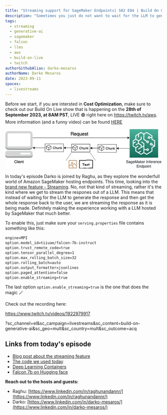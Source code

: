 ```yaml
---
title: "Streaming support for SageMaker Endpoints| S02 E04 | Build On Generative AI"
description: "Sometimes you just do not want to wait for the LLM to generate all the text, and then read it. Maybe you want to read it as it is generating. Well, fear no more - you now do that on Amazon SageMaker thanks to the new streaming feature"
tags:
  - streaming
  - generative-ai
  - sagemaker
  - falcon
  - llms
  - aws
  - build-on-live
  - twitch
authorGithubAlias: darko-mesaros
authorName: Darko Mesaros
date: 2023-09-11
spaces:
  - livestreams
---
```


Before we start, if you are intersted in **Cost Optimization**, make sure to check out our Build On Live show that is happening on the **28th of September 2023, at 8AM PST**, LIVE 🟣 right here on https://twitch.tv/aws. More information (and a funny video) can be found [HERE](https://www.linkedin.com/feed/update/urn:li:activity:7107025923568259072/)

![Architecture diagram of how this works](images/header.webp "Architecture diagram of how this thing works")

In today's episode Darko is joined by Raghu, as they explore the wonderfull world of Amazon SageMaker hosting endpoints. This time, looking into the [brand new feature - Streaming](https://aws.amazon.com/blogs/machine-learning/elevating-the-generative-ai-experience-introducing-streaming-support-in-amazon-sagemaker-hosting/?sc_channel=el&sc_campaign=livestreams&sc_content=build-on-generative-ai&sc_geo=mult&sc_country=mult&sc_outcome=acq). No, not that kind of streaming, rather it's the kind where we get to stream the respones out of a LLM. This means that instead of waiting for the LLM to generate the response and then get the whole response back to the user, we are streaming the response as it is being made. Definitely making the experience working with a LLM hosted by SageMaker that much better.

To enable this, just make sure your `serving.properties` file contains something like this:
```text
engine=MPI 
option.model_id=tiiuae/falcon-7b-instruct
option.trust_remote_code=true
option.tensor_parallel_degree=1
option.max_rolling_batch_size=32
option.rolling_batch=auto
option.output_formatter=jsonlines
option.paged_attention=false
option.enable_streaming=true
```
The last option `option.enable_streaming=true` is the one that does the magic 🪄

Check out the recording here:

https://www.twitch.tv/videos/1922979917


?sc_channel=el&sc_campaign=livestreams&sc_content=build-on-generative-ai&sc_geo=mult&sc_country=mult&sc_outcome=acq

## Links from today's episode

- [Blog post about the streaming feature](https://aws.amazon.com/blogs/machine-learning/elevating-the-generative-ai-experience-introducing-streaming-support-in-amazon-sagemaker-hosting/?sc_channel=el&sc_campaign=livestreams&sc_content=build-on-generative-ai&sc_geo=mult&sc_country=mult&sc_outcome=acq)
- [The code we used today](https://github.com/aws-samples/sagemaker-hosting/tree/main/GenAI-Hosting/Large-Language-Model-Hosting/LLM-Streaming)
- [Deep Learning Containers](https://docs.aws.amazon.com/sagemaker/latest/dg/large-model-inference-dlc.html?sc_channel=el&sc_campaign=livestreams&sc_content=build-on-generative-ai&sc_geo=mult&sc_country=mult&sc_outcome=acq)
- [Falcon 7b on Hugging face](https://huggingface.co/tiiuae/falcon-7b)


**Reach out to the hosts and guests:**

- Raghu: [https://www.linkedin.com/in/raghunandannr/](https://www.linkedin.com/in/raghunandannr/)
- Darko: [https://www.linkedin.com/in/darko-mesaros/](https://www.linkedin.com/in/darko-mesaros/)
